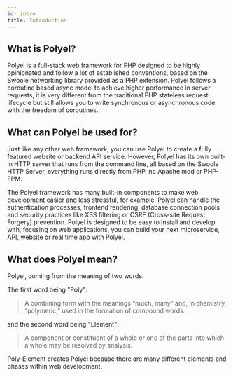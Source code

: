 ```yaml
---
id: intro
title: Introduction
---
```


## What is Polyel?
Polyel is a full-stack web framework for PHP designed to be highly opinionated and follow a lot of established conventions, based on the Swoole networking library provided as a PHP extension. Polyel follows a coroutine based async model to achieve higher performance in server requests, it is very different from the traditional PHP stateless request lifecycle but still allows you to write synchronous or asynchronous code with the freedom of coroutines.

## What can Polyel be used for?
Just like any other web framework, you can use Polyel to create a fully featured website or backend API service. However, Polyel has its own built-in HTTP server that runs from the command line, all based on the Swoole HTTP Server, everything runs directly from PHP, no Apache mod or PHP-FPM.

The Polyel framework has many built-in components to make web development easier and less stressful, for example, Polyel can handle the authentication processes, frontend rendering, database connection pools and security practices like XSS filtering or CSRF (Cross-site Request Forgery) prevention. Polyel is designed to be easy to install and develop with, focusing on web applications, you can build your next microservice, API, website or real time app with Polyel.

## What does Polyel mean?
Polyel, coming from the meaning of two words.

The first word being "Poly":
> A combining form with the meanings “much, many” and, in chemistry, “polymeric,” used in the formation of compound words.

and the second word being "Element":
> A component or constituent of a whole or one of the parts into which a whole may be resolved by analysis.

Poly-Element creates Polyel because there are many different elements and phases within web development.